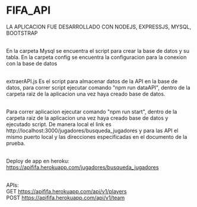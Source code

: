 # FIFA_API

LA APLICACION FUE DESARROLLADO CON NODEJS, EXPRESSJS, MYSQL, BOOTSTRAP <br/><br/>

En la carpeta Mysql se encuentra el script para crear la base de datos y su tabla. En la carpeta config se encuentra la configuracion para la conexion con la base de datos<br/><br/>

extraerAPI.js Es el script para almacenar datos de la API en la base de datos, para correr script ejecutar comando "npm run dataAPI", dentro de la carpeta raiz de la aplicacion una vez haya creado base de datos.<br/><br/>

Para correr aplicacion ejecutar comando "npm run start", dentro de la carpeta raiz de la aplicacion una vez haya creado base de datos y ejecutado script.
De manera local el link es http://localhost:3000/jugadores/busqueda_jugadores y para las API el mismo puerto local y las direcciones especificadas en el documento de la prueba.<br/><br/>

Deploy de app en heroku: https://apififa.herokuapp.com/jugadores/busqueda_jugadores <br/><br/>

APIs:<BR/>
GET https://apififa.herokuapp.com/api/v1/players <br/>
POST https://apififa.herokuapp.com/api/v1/team

